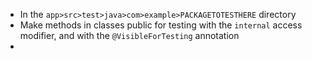 - In the `app>src>test>java>com>example>PACKAGETOTESTHERE` directory
- Make methods in classes public for testing with the `internal` access modifier, and with the `@VisibleForTesting` annotation
- 